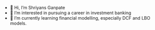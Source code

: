 - 👋 Hi, I’m Shriyans Ganpate
- 👀 I’m interested in pursuing a career in investment banking 
- 🌱 I’m currently learning financial modelling, especially DCF and LBO models. 
